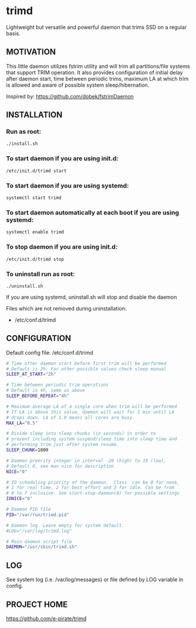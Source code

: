 trimd
===========

Lightweight but versatile and powerful daemon that trims SSD on a regular basis.


MOTIVATION
-----------------------------------------

This little daemon utilizes fstrim utility and will trim all partitions/file systems that support TRIM operation. It also provides configuration of initial delay after daemon start, time between periodic trims, maximum LA at which trim is allowed and aware of possible system sleep/hibernation.

Inspired by: https://github.com/dobek/fstrimDaemon


INSTALLATION
-----------------------------------------

### Run as root:
```
./install.sh
```

### To start daemon if you are using init.d:
```
/etc/init.d/trimd start
```

### To start daemon if you are using systemd:
```
systemctl start trimd
```

### To start daemon automatically at each boot if you are using systemd:
```
systemctl enable trimd
```

### To stop daemon if you are using init.d:
```
/etc/init.d/trimd stop
```

### To uninstall run as root:
```
./uninstall.sh
```
If you are using systemd, uninstall.sh will stop and disable the daemon

Files which are not removed during uninstallation:
- /etc/conf.d/trimd


CONFIGURATION
-----------------------------------------


Default config file: /etc/conf.d/trimd

```bash
# Time after daemon start before first trim will be performed
# Default is 2h. For other possible values check sleep manual
SLEEP_AT_START="2h"

# Time between periodic trim operations
# Default is 4h, same as above
SLEEP_BEFORE_REPEAT="4h"

# Maximum average LA of a single core when trim will be performed
# If LA is above this value, daemon will wait for 1 min until LA
# drops down. LA of 1.0 means all cores are busy.
MAX_LA="0.5"

# Divide sleep into sleep chunks (in seconds) in order to
# prevent including system suspend/sleep time into sleep time and
# performing trim just after system resume.
SLEEP_CHUNK=1800

# Daemon preority integer in interval -20 (high) to 19 (low),
# Default 0, see man nice for description
NICE="0"

# IO scheduling priority of the daemon.  Class  can be 0 for none,
# 1 for real time, 2 for best effort and 3 for idle. Can be from 
# 0 to 7 inclusive. See start-stop-daemon(8) for possible settings
IONICE="0"

# Daemon PID file
PID="/var/run/trimd.pid"

# Daemon log. Leave empty for system default.
#LOG="/var/log/trimd.log"

# Main daemon script file
DAEMON="/usr/sbin/trimd.sh"
```

LOG
-----------------------------------------

See system log (i.e. /var/log/messages) or file defined by LOG variable in config.


PROJECT HOME
-----------------------------------------

https://github.com/e-pirate/trimd
